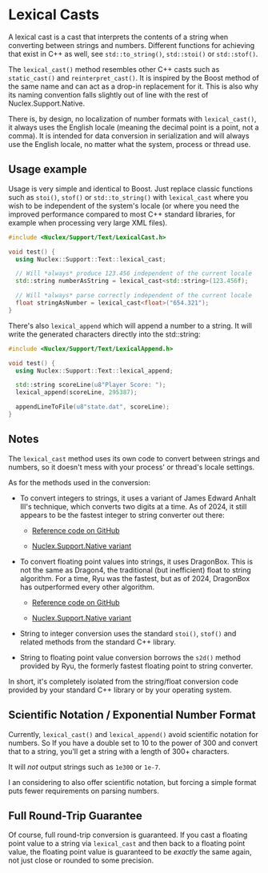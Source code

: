 Lexical Casts
=============

A lexical cast is a cast that interprets the contents of a string when
converting between strings and numbers. Different functions for achieving that
exist in C++ as well, see `std::to_string()`, `std::stoi()` or `std::stof()`.

The `lexical_cast()` method resembles other C++ casts such as `static_cast()`
and `reinterpret_cast()`. It is inspired by the Boost method of the same name
and can act as a drop-in replacement for it. This is also why its naming
convention falls slightly out of line with the rest of Nuclex.Support.Native.

There is, by design, no localization of number formats with `lexical_cast()`,
it always uses the English locale (meaning the decimal point is a point, not
a comma). It is intended for data conversion in serialization and will always
use the English locale, no matter what the system, process or thread use.


Usage example
-------------

Usage is very simple and identical to Boost. Just replace classic functions
such as `stoi()`, `stof()` or `std::to_string()` with `lexical_cast` where
you wish to be independent of the system's locale (or where you need
the improved performance compared to most C++ standard libraries, for example
when processing very large XML files).

```cpp
#include <Nuclex/Support/Text/LexicalCast.h>

void test() {
  using Nuclex::Support::Text::lexical_cast;

  // Will *always* produce 123.456 independent of the current locale
  std::string numberAsString = lexical_cast<std::string>(123.456f);

  // Will *always* parse correctly independent of the current locale
  float stringAsNumber = lexical_cast<float>("654.321");
}
```

There's also `lexical_append` which will append a number to a string. It will
write the generated characters directly into the std::string:


```cpp
#include <Nuclex/Support/Text/LexicalAppend.h>

void test() {
  using Nuclex::Support::Text::lexical_append;

  std::string scoreLine(u8"Player Score: ");
  lexical_append(scoreLine, 295387);

  appendLineToFile(u8"state.dat", scoreLine);
}
```


Notes
-----

The `lexical_cast` method uses its own code to convert between strings and
numbers, so it doesn't mess with your process' or thread's locale settings.

As for the methods used in the conversion:

- To convert integers to strings, it uses a variant of James Edward Anhalt
  III's technique, which converts two digits at a time. As of 2024, it still
  appears to be the fastest integer to string converter out there:

  - [Reference code on GitHub](https://github.com/jeaiii/itoa)

  - [Nuclex.Support.Native variant](../Source/Text/NumberFormatter-jeaiii.cpp)

- To convert floating point values into strings, it uses DragonBox. This is
  not the same as Dragon4, the traditional (but inefficient) float to string
  algorithm. For a time, Ryu was the fastest, but as of 2024, DragonBox has
  outperformed every other algorithm.

  - [Reference code on GitHub](https://github.com/jk-jeon/dragonbox)

  - [Nuclex.Support.Native variant](../Source/Text/NumberFormatter-dragonbox.cpp)

- String to integer conversion uses the standard `stoi()`, `stof()` and
  related methods from the standard C++ library.

- String to floating point value conversion borrows the `s2d()` method
  provided by Ryu, the formerly fastest floating point to string converter.

In short, it's completely isolated from the string/float conversion code
provided by your standard C++ library or by your operating system.


Scientific Notation / Exponential Number Format
-----------------------------------------------

Currently, `lexical_cast()` and `lexical_append()` avoid scientific notation
for numbers. So If you have a double set to 10 to the power of 300 and convert
that to a string, you'll get a string with a length of 300+ characters.

It will *not* output strings such as `1e300` or `1e-7`.

I an considering to also offer scientific notation, but forcing a simple
format puts fewer requirements on parsing numbers.


Full Round-Trip Guarantee
-------------------------

Of course, full round-trip conversion is guaranteed. If you cast a floating
point value to a string via `lexical_cast` and then back to a floating point
value, the floating point value is guaranteed to be *exactly* the same again,
not just close or rounded to some precision.
